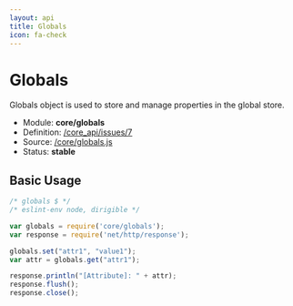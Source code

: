 ```yaml
---
layout: api
title: Globals
icon: fa-check
---
```


Globals
===

Globals object is used to store and manage properties in the global store.

- Module: **core/globals**
- Definition: [/core_api/issues/7](https://github.com/dirigiblelabs/core_api/issues/7)
- Source: [/core/globals.js](https://github.com/dirigiblelabs/core_api/blob/master/core_api/ScriptingServices/core/globals.js)
- Status: **stable**

Basic Usage
---

```javascript
/* globals $ */
/* eslint-env node, dirigible */

var globals = require('core/globals');
var response = require('net/http/response');

globals.set("attr1", "value1");
var attr = globals.get("attr1");

response.println("[Attribute]: " + attr);
response.flush();
response.close();
```